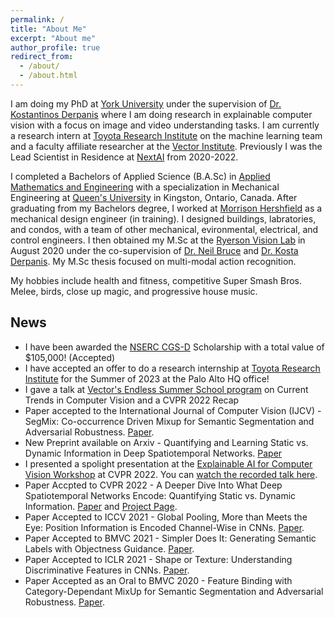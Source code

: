 ```yaml
---
permalink: /
title: "About Me"
excerpt: "About me"
author_profile: true
redirect_from: 
  - /about/
  - /about.html
---
```


I am doing my PhD at [York University](https://www.yorku.ca/) under the supervision of [Dr. Kostantinos Derpanis](https://cs.ryerson.ca/~kosta/) where I am doing research in explainable computer vision with a focus on image and video understanding tasks. I am currently a research intern at [Toyota Research Institute](https://www.tri.global/) on the machine learning team and a faculty affiliate researcher at the [Vector Institute](https://vectorinstitute.ai/). Previously I was the Lead Scientist in Residence at [NextAI](https://www.nextcanada.com/next-ai/) from 2020-2022. 

I completed a Bachelors of Applied Science (B.A.Sc) in [Applied Mathematics and Engineering](https://www.queensu.ca/mathstat/mthe) with a specialization in Mechanical Engineering at [Queen's University](https://www.queensu.ca/) in Kingston, Ontario, Canada. After graduating from my Bachelors degree, I worked at [Morrison Hershfield](https://www.morrisonhershfield.com) as a mechanical design engineer (in training). I designed buildings, labratories, and condos, with a team of other mechanical, evironmental, electrical, and control engineers. I then obtained my M.Sc at the [Ryerson Vision Lab](https://ryersonvisionlab.github.io/) in August 2020 under the co-supervision of [Dr. Neil Bruce]([https://cs.ryerson.ca/~bruce/](https://socs.uoguelph.ca/~brucen/)) and [Dr. Kosta Derpanis](https://cs.ryerson.ca/~kosta/). My M.Sc thesis focused on multi-modal action recognition. 

My hobbies include health and fitness, competitive Super Smash Bros. Melee, birds, close up magic, and progressive house music.


## News 

- I have been awarded the [NSERC CGS-D](https://www.nserc-crsng.gc.ca/Students-Etudiants/PG-CS/CGSD-BESCD_eng.asp) Scholarship with a total value of $105,000! (Accepted)
- I have accepted an offer to do a research internship at [Toyota Research Institute](https://www.tri.global/) for the Summer of 2023 at the Palo Alto HQ office!
- I gave a talk at [Vector's Endless Summer School program](https://vectorinstitute.ai/programs-courses/endless-summer-school/) on Current Trends in Computer Vision and a CVPR 2022 Recap
- Paper accepted to the International Journal of Computer Vision (IJCV) - SegMix: Co-occurrence Driven Mixup for Semantic
Segmentation and Adversarial Robustness. [Paper](https://arxiv.org/abs/2108.09929). 
- New Preprint available on Arxiv - Quantifying and Learning Static vs. Dynamic Information in Deep Spatiotemporal Networks.
 [Paper](https://arxiv.org/abs/2211.01783)
- I presented a spolight presentation at the [Explainable AI for Computer Vision Workshop](https://xai4cv.github.io/workshop) at CVPR 2022. You can [watch the recorded talk here](https://www.youtube.com/watch?v=gpnmRG4aMHw&ab_channel=mkowal2).
- Paper Accpted to CVPR 2022 - A Deeper Dive Into What Deep Spatiotemporal Networks Encode: Quantifying Static vs. Dynamic Information. [Paper](https://arxiv.org/abs/2206.02846) and [Project Page](https://yorkucvil.github.io/Static-Dynamic-Interpretability/).
- Paper Accepted to ICCV 2021 - Global Pooling, More than Meets the Eye: Position Information is Encoded Channel-Wise in CNNs. [Paper](https://arxiv.org/abs/2108.07884).
- Paper Accepted to BMVC 2021 - Simpler Does It: Generating Semantic Labels with Objectness Guidance. [Paper](https://arxiv.org/abs/2110.10335).
- Paper Accepted to ICLR 2021 - Shape or Texture: Understanding Discriminative Features in CNNs. [Paper](https://arxiv.org/abs/2101.11604).
- Paper Accepted as an Oral to BMVC 2020 - Feature Binding with Category-Dependant MixUp for Semantic Segmentation and Adversarial Robustness. [Paper](https://arxiv.org/abs/2008.05667).
